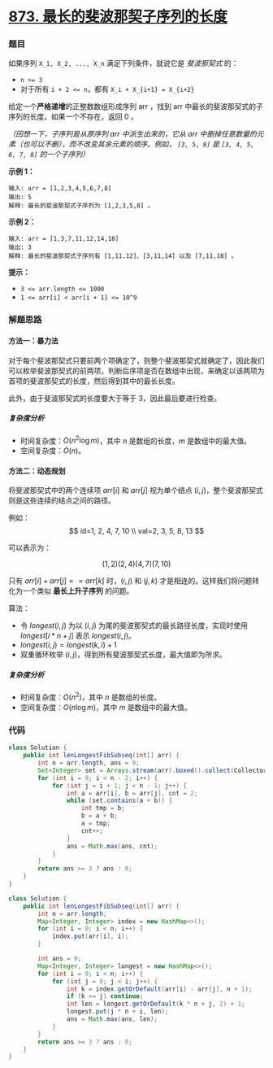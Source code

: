 # [873. 最长的斐波那契子序列的长度](https://leetcode.cn/problems/length-of-longest-fibonacci-subsequence/)

### 题目

如果序列 `X_1, X_2, ..., X_n` 满足下列条件，就说它是 *斐波那契式* 的：

- `n >= 3`
- 对于所有 `i + 2 <= n`，都有 `X_i + X_{i+1} = X_{i+2}`

给定一个**严格递增**的正整数数组形成序列 arr ，找到 arr 中最长的斐波那契式的子序列的长度。如果一个不存在，返回 0 。

*（回想一下，子序列是从原序列 arr 中派生出来的，它从 arr 中删掉任意数量的元素（也可以不删），而不改变其余元素的顺序。例如， `[3, 5, 8]` 是 `[3, 4, 5, 6, 7, 8]` 的一个子序列）*



**示例 1：**

```
输入: arr = [1,2,3,4,5,6,7,8]
输出: 5
解释: 最长的斐波那契式子序列为 [1,2,3,5,8] 。
```

**示例 2：**

```
输入: arr = [1,3,7,11,12,14,18]
输出: 3
解释: 最长的斐波那契式子序列有 [1,11,12]、[3,11,14] 以及 [7,11,18] 。
```

 

**提示：**

- `3 <= arr.length <= 1000`
- `1 <= arr[i] < arr[i + 1] <= 10^9`

### 解题思路

#### 方法一：暴力法

对于每个斐波那契式只要前两个项确定了，则整个斐波那契式就确定了，因此我们可以枚举斐波那契式的前两项，判断后序项是否在数组中出现，来确定以该两项为首项的斐波那契式的长度，然后得到其中的最长长度。

此外，由于斐波那契式的长度要大于等于 $3$，因此最后要进行检查。

##### 复杂度分析

- 时间复杂度：$O(n^2\log m)$，其中 $n$ 是数组的长度，$m$ 是数组中的最大值。
- 空间复杂度：$O(n)$。

#### 方法二：动态规划

将斐波那契式中的两个连续项 $arr[i]$ 和 $arr[j]$ 视为单个结点 $(i, j)$，整个斐波那契式则是这些连续的结点之间的路径。

例如：
$$
id=1, 2, 4, 7, 10 \\
val=2, 3, 5, 8, 13
$$

可以表示为：

$$
(1, 2) (2, 4) (4, 7) (7, 10)
$$

只有 $arr[i]+arr[j]==arr[k]$ 时，$(i, j)$ 和 $(j, k)$ 才是相连的。这样我们将问题转化为一个类似 **最长上升子序列** 的问题。

算法：

- 令 $longest(i,j)$ 为以 $(i, j)$ 为尾的斐波那契式的最长路径长度，实现时使用 $longest[i*n+j]$ 表示 $longest(i,j)$。
- $longest(i,j) = longest(k,i) + 1$
- 双重循环枚举 $(i,j)$，得到所有斐波那契式长度，最大值即为所求。

##### 复杂度分析

- 时间复杂度：$O(n^2)$，其中 $n$ 是数组的长度。
- 空间复杂度：$O(n \log m)$，其中 $m$ 是数组中的最大值。

### 代码

```java
class Solution {
    public int lenLongestFibSubseq(int[] arr) {
        int n = arr.length, ans = 0;
        Set<Integer> set = Arrays.stream(arr).boxed().collect(Collectors.toSet());
        for (int i = 0; i < n - 2; i++) {
            for (int j = i + 1; j < n - 1; j++) {
                int a = arr[i], b = arr[j], cnt = 2;
                while (set.contains(a + b)) {
                    int tmp = b;
                    b = a + b;
                    a = tmp;
                    cnt++;
                }
                ans = Math.max(ans, cnt);
            }
        }
        return ans >= 3 ? ans : 0;
    }
}
```

```java
class Solution {
    public int lenLongestFibSubseq(int[] arr) {
        int n = arr.length;
        Map<Integer, Integer> index = new HashMap<>();
        for (int i = 0; i < n; i++) {
            index.put(arr[i], i);
        }

        int ans = 0;
        Map<Integer, Integer> longest = new HashMap<>();
        for (int i = 0; i < n; i++) {
            for (int j = 0; j < i; j++) {
                int k = index.getOrDefault(arr[i] - arr[j], n + 1);
                if (k >= j) continue;
                int len = longest.getOrDefault(k * n + j, 2) + 1;
                longest.put(j * n + i, len);
                ans = Math.max(ans, len);
            }
        }
        return ans >= 3 ? ans : 0;
    }
}
```

